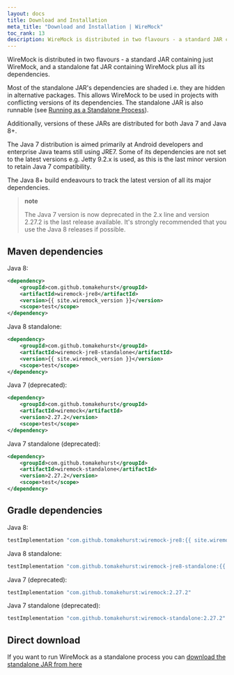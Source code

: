 ```yaml
---
layout: docs
title: Download and Installation
meta_title: "Download and Installation | WireMock"
toc_rank: 13
description: WireMock is distributed in two flavours - a standard JAR containing just WireMock, and a standalone fat JAR containing WireMock plus all its dependencies.
---
```


WireMock is distributed in two flavours - a standard JAR containing just WireMock, and a standalone fat JAR containing
WireMock plus all its dependencies.

Most of the standalone JAR's dependencies are shaded i.e. they are hidden in alternative packages. This allows WireMock to be used in projects with
conflicting versions of its dependencies. The standalone JAR is also runnable (see [Running as a Standalone Process](/docs/running-standalone/)).

Additionally, versions of these JARs are distributed for both Java 7 and Java 8+.

The Java 7 distribution is aimed primarily at Android developers and enterprise Java teams still using JRE7. Some of its
dependencies are not set to the latest versions e.g. Jetty 9.2.x is used, as this is the last minor version to retain Java 7 compatibility.

The Java 8+ build endeavours to track the latest version of all its major dependencies.

> **note**
>
> The Java 7 version is now deprecated in the 2.x line and version 2.27.2 is the last release available. It's strongly
> recommended that you use the Java 8 releases if possible.

## Maven dependencies

Java 8:

```xml
<dependency>
    <groupId>com.github.tomakehurst</groupId>
    <artifactId>wiremock-jre8</artifactId>
    <version>{{ site.wiremock_version }}</version>
    <scope>test</scope>
</dependency>
```

Java 8 standalone:

```xml
<dependency>
    <groupId>com.github.tomakehurst</groupId>
    <artifactId>wiremock-jre8-standalone</artifactId>
    <version>{{ site.wiremock_version }}</version>
    <scope>test</scope>
</dependency>
```

Java 7 (deprecated):

```xml
<dependency>
    <groupId>com.github.tomakehurst</groupId>
    <artifactId>wiremock</artifactId>
    <version>2.27.2</version>
    <scope>test</scope>
</dependency>
```

Java 7 standalone (deprecated):

```xml
<dependency>
    <groupId>com.github.tomakehurst</groupId>
    <artifactId>wiremock-standalone</artifactId>
    <version>2.27.2</version>
    <scope>test</scope>
</dependency>
```

## Gradle dependencies

Java 8:

```groovy
testImplementation "com.github.tomakehurst:wiremock-jre8:{{ site.wiremock_version }}"
```

Java 8 standalone:

```groovy
testImplementation "com.github.tomakehurst:wiremock-jre8-standalone:{{ site.wiremock_version }}"
```

Java 7 (deprecated):

```groovy
testImplementation "com.github.tomakehurst:wiremock:2.27.2"
```

Java 7 standalone (deprecated):

```groovy
testImplementation "com.github.tomakehurst:wiremock-standalone:2.27.2"
```

## Direct download

If you want to run WireMock as a standalone process you can
<a id="wiremock-standalone-download" href="https://repo1.maven.org/maven2/com/github/tomakehurst/wiremock-jre8-standalone/{{ site.wiremock_version }}/wiremock-jre8-standalone-{{ site.wiremock_version }}.jar">download the standalone JAR from
here</a>
